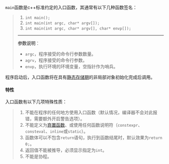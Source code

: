 `main`函数是c++标准约定的入口函数，其通常有以下几种函数签名：

>   1.   `int main();`
>   2.   `int main(int argc, char* argv[]);`
>   3.   `int main(int argc, char* argv[], char* envp[]);`
>
>   ---
>
>   **参数说明**：
>
>   *   `argc`，程序接受的命令行参数数量。
>   *   `agrv`，程序接受的命令行参数。
>   *   `envp`，执行环境的环境变量，空指针作为哨兵。

程序启动后，入口函数将在具有[静态存储期]()的非局部对象初始化完成后调用。

#### 特性

入口函数有以下几项特殊性质：

>   1.   不能在程序的任何地方使用入口函数（默认情况，编译器不会对此报错，需要额外开启警告选项）。
>   2.   不能定义为[弃置函数]()、或使用任何函数说明符（`constexpr`、`consteval`、`inline`或`static`）。
>   3.   函数体可以不包含`return`语句，执行到函数结尾时，默认效果为`return 0;`。
>   4.   返回值不能被推导，必须显示指定为`int`。
>   5.   不能是协程。

